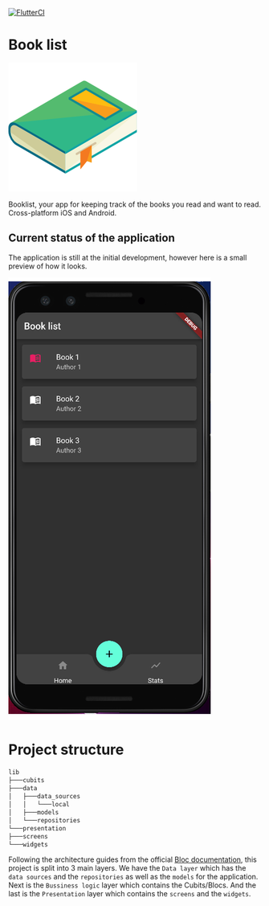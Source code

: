 [![FlutterCI](https://github.com/CiucurDaniel/BookList/actions/workflows/flutter-ci.yml/badge.svg)](https://github.com/CiucurDaniel/BookList/actions/workflows/flutter-ci.yml)

# Book list

<img src="documentation/book.png" alt="books">

Booklist, your app for keeping track of the books you read and want to read. Cross-platform iOS and Android.


## Current status of the application

The application is still at the initial development, however here is a small preview of how it looks.

<img src="documentation/app_screenshots/current_state_of_application_0_1.PNG">

# Project structure

```
lib
├───cubits
├───data
│   ├───data_sources
│   │   └───local
│   ├───models
│   └───repositories
└───presentation
├───screens
└───widgets
```

Following the architecture guides from the official [Bloc documentation](https://bloclibrary.dev/#/architecture), this project is split into 3 main layers.
We have the `Data layer` which has the `data sources` and the `repositories` as well as the `models` for the application. Next is the `Bussiness logic` layer which contains the Cubits/Blocs. And the last is the `Presentation` layer which contains the `screens` and the `widgets`.
